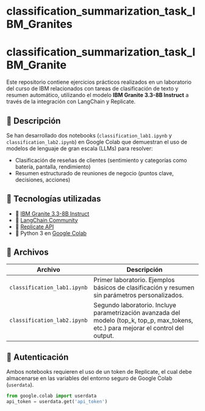 # classification_summarization_task_IBM_Granites
# classification_summarization_task_IBM_Granite

Este repositorio contiene ejercicios prácticos realizados en un laboratorio del curso de IBM relacionados con tareas de clasificación de texto y resumen automático, utilizando el modelo **IBM Granite 3.3-8B Instruct** a través de la integración con LangChain y Replicate.

## 🧪 Descripción

Se han desarrollado dos notebooks (`classification_lab1.ipynb` y `classification_lab2.ipynb`) en Google Colab que demuestran el uso de modelos de lenguaje de gran escala (LLMs) para resolver:

- Clasificación de reseñas de clientes (sentimiento y categorías como batería, pantalla, rendimiento)
- Resumen estructurado de reuniones de negocio (puntos clave, decisiones, acciones)

## 🧰 Tecnologías utilizadas

- 🧠 [IBM Granite 3.3-8B Instruct](https://huggingface.co/ibm-granite)
- 🔗 [LangChain Community](https://python.langchain.com/)
- 🧪 [Replicate API](https://replicate.com/)
- 🐍 Python 3 en [Google Colab](https://colab.research.google.com/)

## 📄 Archivos

| Archivo | Descripción |
|--------|-------------|
| `classification_lab1.ipynb` | Primer laboratorio. Ejemplos básicos de clasificación y resumen sin parámetros personalizados. |
| `classification_lab2.ipynb` | Segundo laboratorio. Incluye parametrización avanzada del modelo (top_k, top_p, max_tokens, etc.) para mejorar el control del output. |

## 🔐 Autenticación

Ambos notebooks requieren el uso de un token de Replicate, el cual debe almacenarse en las variables del entorno seguro de Google Colab (`userdata`).

```python
from google.colab import userdata
api_token = userdata.get('api_token')
